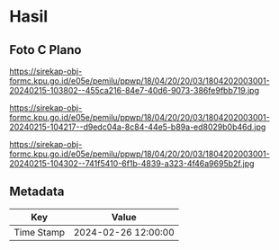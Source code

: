 # Hasil

## Foto C Plano

https://sirekap-obj-formc.kpu.go.id/e05e/pemilu/ppwp/18/04/20/20/03/1804202003001-20240215-103802--455ca216-84e7-40d6-9073-386fe9fbb719.jpg

https://sirekap-obj-formc.kpu.go.id/e05e/pemilu/ppwp/18/04/20/20/03/1804202003001-20240215-104217--d9edc04a-8c84-44e5-b89a-ed8029b0b46d.jpg

https://sirekap-obj-formc.kpu.go.id/e05e/pemilu/ppwp/18/04/20/20/03/1804202003001-20240215-104302--741f5410-6f1b-4839-a323-4f46a9695b2f.jpg


## Metadata

| Key        | Value               |
| ---------- | ------------------- |
| Time Stamp | 2024-02-26 12:00:00 |



